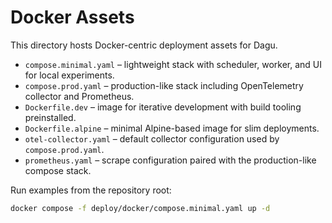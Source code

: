 # Docker Assets

This directory hosts Docker-centric deployment assets for Dagu.

- `compose.minimal.yaml` – lightweight stack with scheduler, worker, and UI for local experiments.
- `compose.prod.yaml` – production-like stack including OpenTelemetry collector and Prometheus.
- `Dockerfile.dev` – image for iterative development with build tooling preinstalled.
- `Dockerfile.alpine` – minimal Alpine-based image for slim deployments.
- `otel-collector.yaml` – default collector configuration used by `compose.prod.yaml`.
- `prometheus.yaml` – scrape configuration paired with the production-like compose stack.

Run examples from the repository root:

```bash
docker compose -f deploy/docker/compose.minimal.yaml up -d
```
